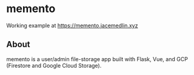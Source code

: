 # memento

Working example at https://memento.jacemedlin.xyz

## About
memento is a user/admin file-storage app built with Flask, Vue, and GCP (Firestore and Google Cloud Storage).
